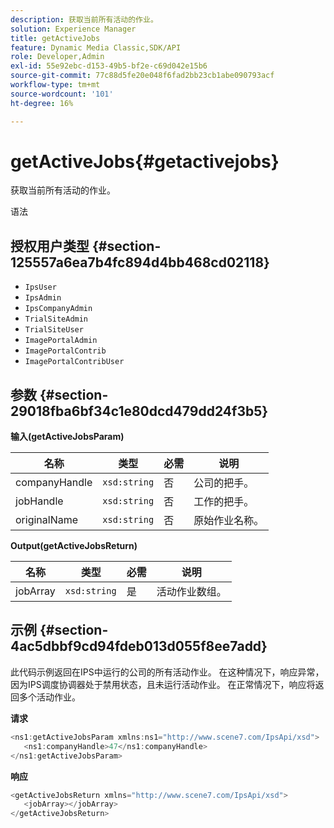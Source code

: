 ```yaml
---
description: 获取当前所有活动的作业。
solution: Experience Manager
title: getActiveJobs
feature: Dynamic Media Classic,SDK/API
role: Developer,Admin
exl-id: 55e92ebc-d153-49b5-bf2e-c69d042e15b6
source-git-commit: 77c88d5fe20e048f6fad2bb23cb1abe090793acf
workflow-type: tm+mt
source-wordcount: '101'
ht-degree: 16%

---
```


# getActiveJobs{#getactivejobs}

获取当前所有活动的作业。

语法

## 授权用户类型 {#section-125557a6ea7b4fc894d4bb468cd02118}

* `IpsUser`
* `IpsAdmin`
* `IpsCompanyAdmin`
* `TrialSiteAdmin`
* `TrialSiteUser`
* `ImagePortalAdmin`
* `ImagePortalContrib`
* `ImagePortalContribUser`

## 参数 {#section-29018fba6bf34c1e80dcd479dd24f3b5}

**输入(getActiveJobsParam)**

| 名称 | 类型 | 必需 | 说明 |
|---|---|---|---|
| companyHandle | `xsd:string` | 否 | 公司的把手。 |
| jobHandle | `xsd:string` | 否 | 工作的把手。 |
| originalName | `xsd:string` | 否 | 原始作业名称。 |

**Output(getActiveJobsReturn)**

| 名称 | 类型 | 必需 | 说明 |
|---|---|---|---|
| jobArray | `xsd:string` | 是 | 活动作业数组。 |

## 示例 {#section-4ac5dbbf9cd94fdeb013d055f8ee7add}

此代码示例返回在IPS中运行的公司的所有活动作业。 在这种情况下，响应异常，因为IPS调度协调器处于禁用状态，且未运行活动作业。 在正常情况下，响应将返回多个活动作业。

**请求**

```java
<ns1:getActiveJobsParam xmlns:ns1="http://www.scene7.com/IpsApi/xsd">
   <ns1:companyHandle>47</ns1:companyHandle>
</ns1:getActiveJobsParam>
```

**响应**

```java
<getActiveJobsReturn xmlns="http://www.scene7.com/IpsApi/xsd">
   <jobArray></jobArray>
</getActiveJobsReturn>
```
